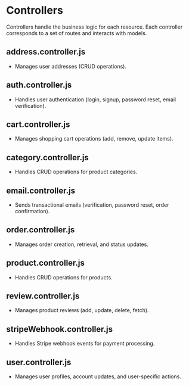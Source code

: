 # Controllers

Controllers handle the business logic for each resource. Each controller corresponds to a set of routes and interacts with models.

## address.controller.js
- Manages user addresses (CRUD operations).

## auth.controller.js
- Handles user authentication (login, signup, password reset, email verification).

## cart.controller.js
- Manages shopping cart operations (add, remove, update items).

## category.controller.js
- Handles CRUD operations for product categories.

## email.controller.js
- Sends transactional emails (verification, password reset, order confirmation).

## order.controller.js
- Manages order creation, retrieval, and status updates.

## product.controller.js
- Handles CRUD operations for products.

## review.controller.js
- Manages product reviews (add, update, delete, fetch).

## stripeWebhook.controller.js
- Handles Stripe webhook events for payment processing.

## user.controller.js
- Manages user profiles, account updates, and user-specific actions. 